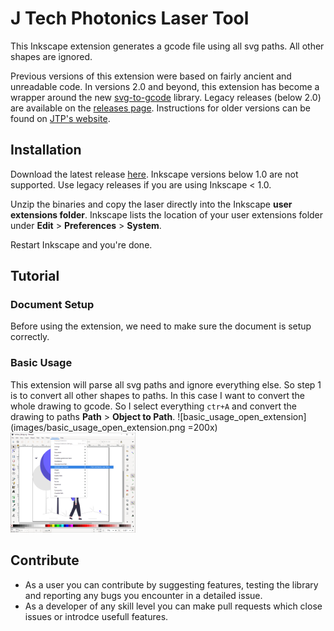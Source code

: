 # J Tech Photonics Laser Tool
This Inkscape extension generates a gcode file using all svg paths. All other shapes are ignored.

Previous versions of this extension were based on fairly ancient and unreadable code. In versions 2.0 and beyond, this 
extension has become a wrapper around the new [svg-to-gcode](https://github.com/PadLex/SvgToGcode) library. 
Legacy releases (below 2.0) are available on the [releases page](https://github.com/JTechPhotonics/J-Tech-Photonics-Laser-Tool/releases).
Instructions for older versions can be found on [JTP's website](https://jtechphotonics.com/?page_id=2012).


## Installation

Download the latest release [here](https://github.com/JTechPhotonics/J-Tech-Photonics-Laser-Tool/releases/latest).
Inkscape versions below 1.0 are not supported. Use legacy releases if you are using Inkscape < 1.0.

Unzip the binaries and copy the laser directly into the Inkscape **user extensions folder**. Inkscape lists the location
of your user extensions folder under **Edit** > **Preferences** > **System**.

Restart Inkscape and you're done.

## Tutorial
### Document Setup
Before using the extension, we need to make sure the document is setup correctly.

### Basic Usage

This extension will parse all svg paths and ignore everything else. So step 1 is to convert all other shapes to paths.
In this case I want to convert the whole drawing to gcode. So I select everything `ctr+A` and convert the drawing to paths 
**Path** > **Object to Path**.
![basic_usage_open_extension](images/basic_usage_open_extension.png =200x)
<img src="./images/basic_usage_open_extension.png" alt="drawing" width="200"/>


## Contribute

* As a user you can contribute by suggesting features, testing the library and reporting any bugs you encounter in a 
detailed issue.
* As a developer of any skill level you can make pull requests which close issues or introdce usefull features.
